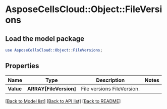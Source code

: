 # AsposeCellsCloud::Object::FileVersions 

## Load the model package
```perl
use AsposeCellsCloud::Object::FileVersions;
```

## Properties
Name | Type | Description | Notes
------------ | ------------- | ------------- | -------------
**Value** | **ARRAY[FileVersion]** | File versions FileVersion. |  

[[Back to Model list]](../README.md#documentation-for-models) [[Back to API list]](../README.md#documentation-for-api-endpoints) [[Back to README]](../README.md)

